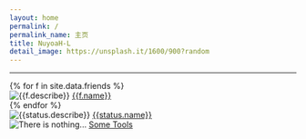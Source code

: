 ```yaml
---
layout: home
permalink: /
permalink_name: 主页
title: NuyoaH-L
detail_image: https://unsplash.it/1600/900?random
---
```

<link rel="icon" href="http://q1.qlogo.cn/g?b=qq&nk=1634297622&s=640">
<script src="https://v1.hitokoto.cn/?encode=js&select=%23hitokoto" defer></script>
<script>
  var _hmt = _hmt || [];
  (function() {
    var hm = document.createElement("script");
    hm.src = "https://hm.baidu.com/hm.js?74ad0ce7195884b1175861953f436113";
    var s = document.getElementsByTagName("script")[0]; 
    s.parentNode.insertBefore(hm, s);
  })();
</script>
<div id="hitokoto"><script>hitokoto()</script></div>
<hr>
{% for f in site.data.friends %}
<div class="link-chip">
 <img alt="{{f.describe}}" src="{{f.image}}" class="link-chip-icon">
 <a title="{{f.describe}}" target="_blank" class="link-chip-title" href="{{f.url}}">{{f.name}}</a>
</div>
{% endfor %}
<div class="link-chip">
 <img alt="{{status.describe}}" src="{{status.image}}" class="link-chip-icon">
 <a title="{{status.describe}}" target="_blank" class="link-chip-title" href="{{status.url}}">{{status.name}}</a>
</div>
<div class="link-chip">
 <img alt="There is nothing..." src="https://tools.nuyoah-l.ml/favicon.ico" class="link-chip-icon">
 <a title="There is nothing..." target="_blank" class="link-chip-title" href="https://tools.nuyoah-l.ml/">Some Tools</a>
</div>
